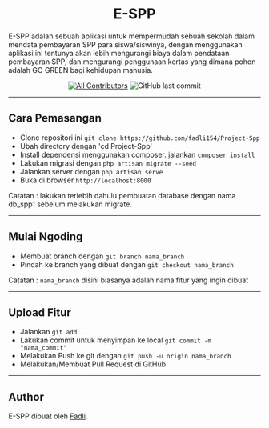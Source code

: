 <h1 align="center">E-SPP</h1>

<p>
E-SPP adalah sebuah aplikasi untuk mempermudah sebuah sekolah dalam mendata pembayaran SPP para siswa/siswinya, dengan menggunakan aplikasi ini tentunya akan lebih mengurangi biaya dalam pendataan pembayaran SPP, dan mengurangi penggunaan kertas yang dimana pohon adalah GO GREEN bagi kehidupan manusia.
</p>

<div align="center">

[![All Contributors](https://img.shields.io/github/contributors/fadli154/Project-Spp)](https://github.com/fadli154/Project-Spp/graphs/contributors)
![GitHub last commit](https://img.shields.io/github/last-commit/fadli154/Project-Spp)

</div>

---

## Cara Pemasangan

-   Clone repositori ini `git clone https://github.com/fadli154/Project-Spp`
-   Ubah directory dengan 'cd Project-Spp'
-   Install dependensi menggunakan composer. jalankan `composer install`
-   Lakukan migrasi dengan `php artisan migrate --seed`
-   Jalankan server dengan `php artisan serve`
-   Buka di browser `http://localhost:8000`

Catatan : lakukan terlebih dahulu pembuatan database dengan nama db_spp1 sebelum melakukan migrate.

---

## Mulai Ngoding

-   Membuat branch dengan `git branch nama_branch`
-   Pindah ke branch yang dibuat dengan `git checkout nama_branch`

Catatan : `nama_branch` disini biasanya adalah nama fitur yang ingin dibuat

---

## Upload Fitur

-   Jalankan `git add .`
-   Lakukan commit untuk menyimpan ke local `git commit -m "nama_commit"`
-   Melakukan Push ke git dengan `git push -u origin nama_branch`
-   Melakukan/Membuat Pull Request di GitHub

---

## Author

E-SPP dibuat oleh <a href="https://instagram.com/fadli.890">Fadli</a>.
